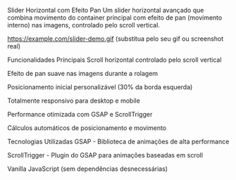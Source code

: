 Slider Horizontal com Efeito Pan
Um slider horizontal avançado que combina movimento do container principal com efeito de pan (movimento interno) nas imagens, controlado pelo scroll vertical.

https://example.com/slider-demo.gif (substitua pelo seu gif ou screenshot real)

Funcionalidades Principais
Scroll horizontal controlado pelo scroll vertical

Efeito de pan suave nas imagens durante a rolagem

Posicionamento inicial personalizável (30% da borda esquerda)

Totalmente responsivo para desktop e mobile

Performance otimizada com GSAP e ScrollTrigger

Cálculos automáticos de posicionamento e movimento

Tecnologias Utilizadas
GSAP - Biblioteca de animações de alta performance

ScrollTrigger - Plugin do GSAP para animações baseadas em scroll

Vanilla JavaScript (sem dependências desnecessárias)
